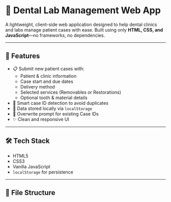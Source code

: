 # 🦷 Dental Lab Management Web App

A lightweight, client-side web application designed to help dental clinics and labs manage patient cases with ease. Built using only **HTML, CSS, and JavaScript**—no frameworks, no dependencies.

---

## 🚀 Features

- 📋 Submit new patient cases with:
  - Patient & clinic information
  - Case start and due dates
  - Delivery method
  - Selected services (Removables or Restorations)
  - Optional tooth & material details
- 🧠 Smart case ID detection to avoid duplicates
- 💾 Data stored locally via `localStorage`
- 🔄 Overwrite prompt for existing Case IDs
- ✨ Clean and responsive UI

---

## 🛠 Tech Stack

- HTML5
- CSS3
- Vanilla JavaScript
- `localStorage` for persistence

---

## 📁 File Structure

